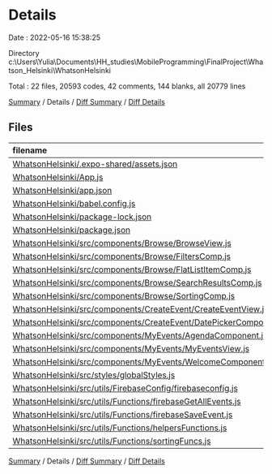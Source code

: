 # Details

Date : 2022-05-16 15:38:25

Directory c:\Users\Yulia\Documents\HH_studies\MobileProgramming\FinalProject\Whatson_Helsinki\WhatsonHelsinki

Total : 22 files,  20593 codes, 42 comments, 144 blanks, all 20779 lines

[Summary](results.md) / Details / [Diff Summary](diff.md) / [Diff Details](diff-details.md)

## Files
| filename | language | code | comment | blank | total |
| :--- | :--- | ---: | ---: | ---: | ---: |
| [WhatsonHelsinki/.expo-shared/assets.json](/WhatsonHelsinki/.expo-shared/assets.json) | JSON | 4 | 0 | 1 | 5 |
| [WhatsonHelsinki/App.js](/WhatsonHelsinki/App.js) | JavaScript | 21 | 0 | 5 | 26 |
| [WhatsonHelsinki/app.json](/WhatsonHelsinki/app.json) | JSON | 17 | 16 | 0 | 33 |
| [WhatsonHelsinki/babel.config.js](/WhatsonHelsinki/babel.config.js) | JavaScript | 16 | 0 | 1 | 17 |
| [WhatsonHelsinki/package-lock.json](/WhatsonHelsinki/package-lock.json) | JSON | 19,697 | 0 | 1 | 19,698 |
| [WhatsonHelsinki/package.json](/WhatsonHelsinki/package.json) | JSON | 41 | 0 | 1 | 42 |
| [WhatsonHelsinki/src/components/Browse/BrowseView.js](/WhatsonHelsinki/src/components/Browse/BrowseView.js) | JavaScript | 99 | 0 | 15 | 114 |
| [WhatsonHelsinki/src/components/Browse/FiltersComp.js](/WhatsonHelsinki/src/components/Browse/FiltersComp.js) | JavaScript | 107 | 0 | 15 | 122 |
| [WhatsonHelsinki/src/components/Browse/FlatListItemComp.js](/WhatsonHelsinki/src/components/Browse/FlatListItemComp.js) | JavaScript | 34 | 0 | 5 | 39 |
| [WhatsonHelsinki/src/components/Browse/SearchResultsComp.js](/WhatsonHelsinki/src/components/Browse/SearchResultsComp.js) | JavaScript | 53 | 22 | 15 | 90 |
| [WhatsonHelsinki/src/components/Browse/SortingComp.js](/WhatsonHelsinki/src/components/Browse/SortingComp.js) | JavaScript | 17 | 1 | 7 | 25 |
| [WhatsonHelsinki/src/components/CreateEvent/CreateEventView.js](/WhatsonHelsinki/src/components/CreateEvent/CreateEventView.js) | JavaScript | 146 | 0 | 15 | 161 |
| [WhatsonHelsinki/src/components/CreateEvent/DatePickerComponent.js](/WhatsonHelsinki/src/components/CreateEvent/DatePickerComponent.js) | JavaScript | 41 | 0 | 9 | 50 |
| [WhatsonHelsinki/src/components/MyEvents/AgendaComponent.js](/WhatsonHelsinki/src/components/MyEvents/AgendaComponent.js) | JavaScript | 85 | 2 | 13 | 100 |
| [WhatsonHelsinki/src/components/MyEvents/MyEventsView.js](/WhatsonHelsinki/src/components/MyEvents/MyEventsView.js) | JavaScript | 21 | 0 | 7 | 28 |
| [WhatsonHelsinki/src/components/MyEvents/WelcomeComponent.js](/WhatsonHelsinki/src/components/MyEvents/WelcomeComponent.js) | JavaScript | 21 | 0 | 4 | 25 |
| [WhatsonHelsinki/src/styles/globalStyles.js](/WhatsonHelsinki/src/styles/globalStyles.js) | JavaScript | 66 | 0 | 2 | 68 |
| [WhatsonHelsinki/src/utils/FirebaseConfig/firebaseconfig.js](/WhatsonHelsinki/src/utils/FirebaseConfig/firebaseconfig.js) | JavaScript | 12 | 0 | 4 | 16 |
| [WhatsonHelsinki/src/utils/Functions/firebaseGetAllEvents.js](/WhatsonHelsinki/src/utils/Functions/firebaseGetAllEvents.js) | JavaScript | 9 | 0 | 5 | 14 |
| [WhatsonHelsinki/src/utils/Functions/firebaseSaveEvent.js](/WhatsonHelsinki/src/utils/Functions/firebaseSaveEvent.js) | JavaScript | 20 | 0 | 3 | 23 |
| [WhatsonHelsinki/src/utils/Functions/helpersFunctions.js](/WhatsonHelsinki/src/utils/Functions/helpersFunctions.js) | JavaScript | 41 | 0 | 7 | 48 |
| [WhatsonHelsinki/src/utils/Functions/sortingFuncs.js](/WhatsonHelsinki/src/utils/Functions/sortingFuncs.js) | JavaScript | 25 | 1 | 9 | 35 |

[Summary](results.md) / Details / [Diff Summary](diff.md) / [Diff Details](diff-details.md)